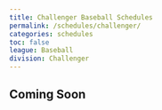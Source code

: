 ```yaml
---
title: Challenger Baseball Schedules
permalink: /schedules/challenger/
categories: schedules
toc: false
league: Baseball
division: Challenger
---
```


## Coming Soon
